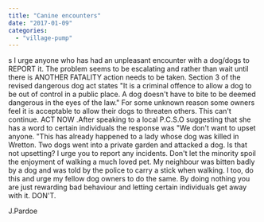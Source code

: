 ```yaml
---
title: "Canine encounters"
date: "2017-01-09"
categories: 
  - "village-pump"
---
```


s I urge anyone who has had an unpleasant encounter with a dog/dogs to REPORT it. The problem seems to be escalating and rather than wait until there is ANOTHER FATALITY action needs to be taken. Section 3 of the revised dangerous dog act states "It is a criminal offence to allow a dog to be out of control in a public place. A dog doesn't have to bite to be deemed dangerous in the eyes of the law." For some unknown reason some owners feel it is acceptable to allow their dogs to threaten others. This can't continue. ACT NOW .After speaking to a local P.C.S.O suggesting that she has a word to certain individuals the response was "We don't want to upset anyone. "This has already happened to a lady whose dog was killed in Wretton. Two dogs went into a private garden and attacked a dog. Is that not upsetting? I urge you to report any incidents. Don't let the minority spoil the enjoyment of walking a much loved pet. My neighbour was bitten badly by a dog and was told by the police to carry a stick when walking. I too, do this and urge my fellow dog owners to do the same. By doing nothing you are just rewarding bad behaviour and letting certain individuals get away with it. DON'T.

J.Pardoe
